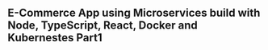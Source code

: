 ## E-Commerce App using Microservices build with Node, TypeScript, React, Docker and Kubernestes Part1
